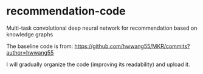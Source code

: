 # recommendation-code
Multi-task convolutional deep neural network for recommendation based on knowledge graphs

The baseline code is from: https://github.com/hwwang55/MKR/commits?author=hwwang55


I will gradually organize the code (improving its readability) and upload it.
